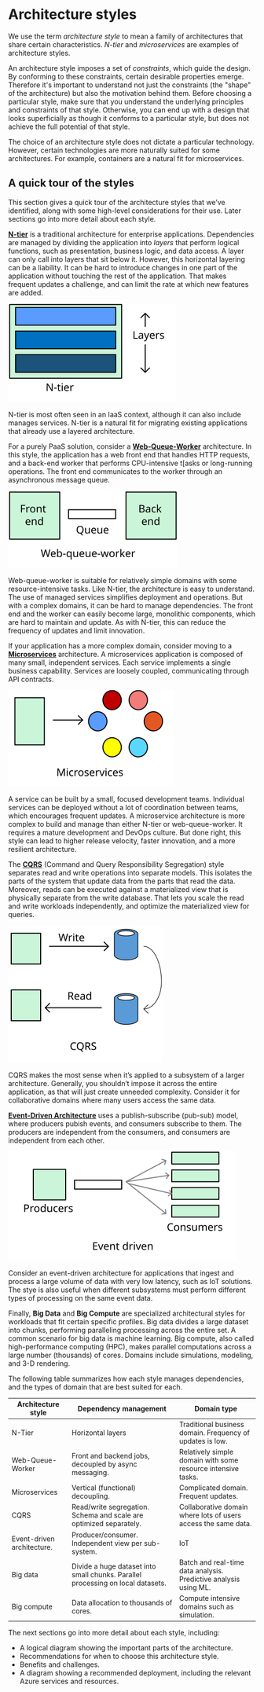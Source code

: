 # Architecture styles

We use the term *architecture style* to mean a family of architectures that share certain characteristics. *N-tier* and *microservices* are examples of architecture styles. 

An architecture style imposes a set of *constraints*, which guide the design. By conforming to these constraints, certain desirable properties emerge. Therefore it's important to understand not just the constraints (the "shape" of the architecture) but also the motivation behind them. Before choosing a particular style, make sure that you understand the underlying principles and constraints of that style. Otherwise, you can end up with a design that looks superficially as though it conforms to a particular style, but does not achieve the full potential of that style. 

The choice of an architecture style does not dictate a particular technology. However, certain technologies are more naturally suited for some architectures. For example, containers are a natural fit for microservices.  

## A quick tour of the styles	

This section gives a quick tour of the architecture styles that we’ve identified, along with some high-level considerations for their use. Later sections go into more detail about each style.

**[N-tier](./n-tier.md)** is a traditional architecture for enterprise applications. Dependencies are managed by dividing the application into *layers* that perform logical functions, such as presentation, business logic, and data access. A layer can only call into layers that sit below it. However, this horizontal layering can be a liability. It can be hard to introduce changes in one part of the application without touching the rest of the application. That makes frequent updates a challenge, and can limit the rate at which new features are added.

![](./images/n-tier-sketch.svg)

N-tier is most often seen in an IaaS context, although it can also include manages services. N-tier is a natural fit for migrating existing applications that already use a layered architecture. 

For a purely PaaS solution, consider a **[Web-Queue-Worker](./web-queue-worker.md)** architecture. In this style, the application has a web front end that handles HTTP requests, and a back-end worker that performs CPU-intensive t[asks or long-running operations. The front end communicates to the worker through an asynchronous message queue. 
 
![](./images/web-queue-worker-sketch.svg)

Web-queue-worker is suitable for relatively simple domains with some resource-intensive tasks. Like N-tier, the architecture is easy to understand. The use of managed services simplifies deployment and operations. But with a complex domains, it can be hard to manage dependencies. The front end and the worker can easily become large, monolithic components, which are hard to maintain and update. As with N-tier, this can reduce the frequency of updates and limit innovation.

If your application has a more complex domain, consider moving to a **[Microservices](./microservices.md)** architecture. A microservices application is composed of many small, independent services. Each service implements a single business capability. Services are loosely coupled, communicating through API contracts.

![](./images/microservices-sketch.svg)

A service can be built by a small, focused development teams. Individual services can be deployed without a lot of coordination between teams, which encourages frequent updates. A microservice architecture is more complex to build and manage than either N-tier or web-queue-worker. It requires a mature development and DevOps culture. But done right, this style can lead to higher release velocity, faster innovation, and a more resilient architecture. 

The **[CQRS](./cqrs.md)** (Command and Query Responsibility Segregation) style separates read and write operations into separate models. This isolates the parts of the system that update data from the parts that read the data. Moreover, reads can be executed against a materialized view that is physically separate from the write database. That lets you scale the read and write workloads independently, and optimize the materialized view for queries.

![](./images/cqrs-sketch.svg)

CQRS makes the most sense when it’s applied to a subsystem of a larger architecture. Generally, you shouldn’t impose it across the entire application, as that will just create unneeded complexity. Consider it for collaborative domains where many users access the same data.

**[Event-Driven Architecture](./event-driven.md)** uses a publish-subscribe (pub-sub) model, where producers pubish events, and consumers subscribe to them. The producers are independent from the consumers, and consumers are independent from each other. 

![](./images/event-driven-sketch.svg)

Consider an event-driven architecture for applications that ingest and process a large volume of data with very low latency, such as IoT solutions. The stye is also useful when different subsystems must perform different types of processing on the same event data.

Finally, **Big Data** and **Big Compute** are specialized architectural styles for workloads that fit certain specific profiles. Big data divides a large dataset into chunks, performing paralleling processing across the entire set. A common scenario for big data is machine learning. Big compute, also called high-performance computing (HPC), makes parallel computations across a large number (thousands) of cores. Domains include simulations, modeling, and 3-D rendering.

The following table summarizes how each style manages dependencies, and the types of domain that are best suited for each.

| Architecture style |	Dependency management | Domain type |
|--------------------|------------------------|-------------|
| N-Tier | Horizontal layers | Traditional business domain. Frequency of updates is low. |
| Web-Queue-Worker | Front and backend jobs, decoupled by async messaging. | Relatively simple domain with some resource intensive tasks. |
| Microservices	| Vertical (functional) decoupling. | Complicated domain. Frequent updates. |
| CQRS | Read/write segregation. Schema and scale are optimized separately. | Collaborative domain where lots of users access the same data. |
| Event-driven architecture. | Producer/consumer. Independent view per sub-system. | IoT |
| Big data | Divide a huge dataset into small chunks. Parallel processing on local datasets. | Batch and real-time data analysis. Predictive analysis using ML. |
| Big compute| Data allocation to thousands of cores. | Compute intensive domains such as simulation. |


The next sections go into more detail about each style, including:

- A logical diagram showing the important parts of the architecture.
- Recommendations for when to choose this architecture style.
- Benefits and challenges.
- A diagram showing a recommended deployment, including the relevant Azure services and resources.

